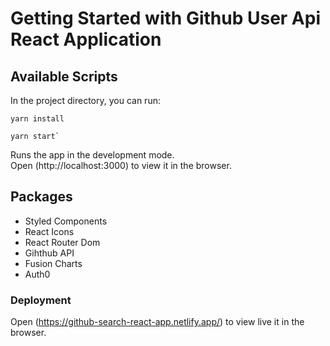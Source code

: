 # Getting Started with Github User Api React Application

## Available Scripts

In the project directory, you can run:

```
yarn install

yarn start`

```

Runs the app in the development mode.\
Open (http://localhost:3000) to view it in the browser.

## Packages

- Styled Components
- React Icons
- React Router Dom
- Gihthub API
- Fusion Charts
- Auth0

### Deployment

Open (https://github-search-react-app.netlify.app/) to view live it in the browser.
